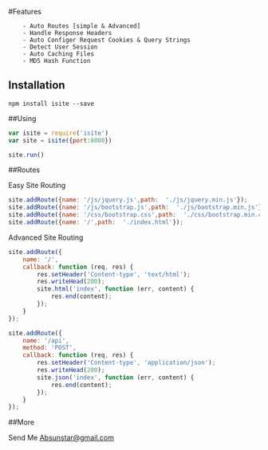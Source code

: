 #Features

        - Auto Routes [simple & Advanced]  
        - Handle Response Headers  
        - Auto Configer Request Cookies & Query Strings  
        - Detect User Session  
        - Auto Caching Files  
        - MD5 Hash Function  

## Installation

`npm install isite --save`


##Using

```js
var isite = require('isite')
var site = isite({port:8080})

site.run()
```

##Routes

Easy Site Routing

```js
site.addRoute({name: '/js/jquery.js',path:  './js/jquery.min.js'});
site.addRoute({name: '/js/bootstrap.js',path:  './js/bootstrap.min.js'});
site.addRoute({name: '/css/bootstrap.css',path:  './css/bootstrap.min.css'});
site.addRoute({name: '/',path:  './index.html'});
```

Advanced Site Routing

```js
site.addRoute({
    name: '/',
    callback: function (req, res) {
        res.setHeader('Content-type', 'text/html');
        res.writeHead(200);
        site.html('index', function (err, content) {
            res.end(content);
        });
    }
});

site.addRoute({
    name: '/api',
    method: 'POST',
    callback: function (req, res) {
        res.setHeader('Content-type', 'application/json');
        res.writeHead(200);
        site.json('index', function (err, content) {
            res.end(content);
        });
    }
});

```

##More

Send Me Absunstar@gmail.com